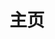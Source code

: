---
home: true
icon: home
title: 主页
heroImage: logo.png
heroText: ThirtyLi-Wiki
tagline: Thirty_Li的个人Wiki✨
actions:
  - text: 开始✨
    icon: lightbulb
    link: /zh/project/
    type: primary

  - text: 博客
    icon: blog
    link: ./blog/
    
features:
  - title: 学习笔记
    icon: book-open
    details: Thirty_Li的学习笔记
    link: /zh/learning/
    
  - title: 开源项目
    icon: laptop-code
    details: Thirty_Li的项目实战
    link: /zh/project/

  - title: 算法笔记
    icon: lightbulb
    details: Thirty_Li的题目➕题解
    link: ./zh/algorithm/


  - title: 计算机
    icon: computer
    details: Thirty_Li的计算机大类的笔记
    link: /zh/computer/

copyright: false
footer: MIT Licensed | Copyright © 2024-present Thirty_Li
---